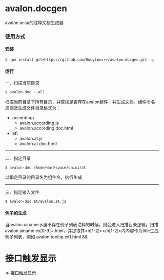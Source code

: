 avalon.docgen
=============

avalon.oniui的注释文档生成器


### 使用方式

#### 安装

    $ npm install git+https://github.com/RubyLouvre/avalon.docgen.git -g

#### 运行

一、扫描当前目录

    $ avalon-doc --all

扫描当前目录下所有目录，并查找是否存在avalon组件，并生成文档。组件命名规则及生成文件目录格式为：

  - according\
    - avalon.according.js
    - avalon.according.doc.html
  - at\
    - avalon.at.js
    - avalon.at.doc.html

---

二、指定目录

    $ avalon-doc /home/workspace/oniui/at

以指定目录的目录名为组件名，执行生成

---

三、指定输入文件

    $ avalon-doc at/avalon.at.js

#### 例子的生成

当avalon.uiname.js里不存在例子列表注释的时候，则会进入扫描目录逻辑，扫描avalon.uiname.ex[0-9]+.html，并提取其<h[1-2]></h[1-2]>内内容作为title生成例子列表，例如 avalon.tooltip.ex1.html && <h1>接口触发显示</h1> => <a href="avalon.tooltip.ex1.html">接口触发显示</a>

